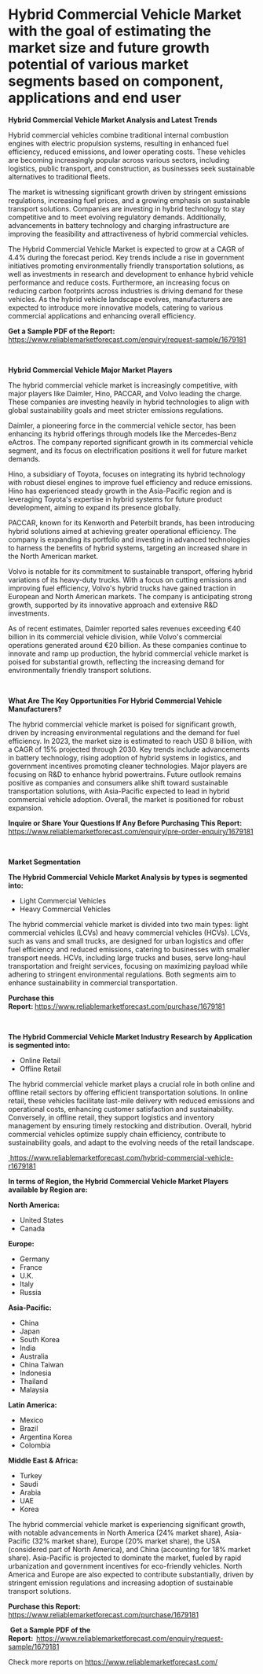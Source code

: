 <p><h1>Hybrid Commercial Vehicle Market with the goal of estimating the market size and future growth potential of various market segments based on component, applications and end user</h1></p><p><strong>Hybrid Commercial Vehicle Market Analysis and Latest Trends</strong></p>
<p><p>Hybrid commercial vehicles combine traditional internal combustion engines with electric propulsion systems, resulting in enhanced fuel efficiency, reduced emissions, and lower operating costs. These vehicles are becoming increasingly popular across various sectors, including logistics, public transport, and construction, as businesses seek sustainable alternatives to traditional fleets. </p><p>The market is witnessing significant growth driven by stringent emissions regulations, increasing fuel prices, and a growing emphasis on sustainable transport solutions. Companies are investing in hybrid technology to stay competitive and to meet evolving regulatory demands. Additionally, advancements in battery technology and charging infrastructure are improving the feasibility and attractiveness of hybrid commercial vehicles.</p><p>The Hybrid Commercial Vehicle Market is expected to grow at a CAGR of 4.4% during the forecast period. Key trends include a rise in government initiatives promoting environmentally friendly transportation solutions, as well as investments in research and development to enhance hybrid vehicle performance and reduce costs. Furthermore, an increasing focus on reducing carbon footprints across industries is driving demand for these vehicles. As the hybrid vehicle landscape evolves, manufacturers are expected to introduce more innovative models, catering to various commercial applications and enhancing overall efficiency.</p></p>
<p><strong>Get a Sample PDF of the Report:&nbsp;</strong> <a href="https://www.reliablemarketforecast.com/enquiry/request-sample/1679181?utm_campaign=3527&utm_medium=2&utm_source=Github&utm_content=ia&utm_term=30032025&utm_id=hybrid-commercial-vehicle">https://www.reliablemarketforecast.com/enquiry/request-sample/1679181</a></p>
<p>&nbsp;</p>
<p><strong>Hybrid Commercial Vehicle Major Market Players</strong></p>
<p><p>The hybrid commercial vehicle market is increasingly competitive, with major players like Daimler, Hino, PACCAR, and Volvo leading the charge. These companies are investing heavily in hybrid technologies to align with global sustainability goals and meet stricter emissions regulations.</p><p>Daimler, a pioneering force in the commercial vehicle sector, has been enhancing its hybrid offerings through models like the Mercedes-Benz eActros. The company reported significant growth in its commercial vehicle segment, and its focus on electrification positions it well for future market demands. </p><p>Hino, a subsidiary of Toyota, focuses on integrating its hybrid technology with robust diesel engines to improve fuel efficiency and reduce emissions. Hino has experienced steady growth in the Asia-Pacific region and is leveraging Toyota's expertise in hybrid systems for future product development, aiming to expand its presence globally.</p><p>PACCAR, known for its Kenworth and Peterbilt brands, has been introducing hybrid solutions aimed at achieving greater operational efficiency. The company is expanding its portfolio and investing in advanced technologies to harness the benefits of hybrid systems, targeting an increased share in the North American market.</p><p>Volvo is notable for its commitment to sustainable transport, offering hybrid variations of its heavy-duty trucks. With a focus on cutting emissions and improving fuel efficiency, Volvo's hybrid trucks have gained traction in European and North American markets. The company is anticipating strong growth, supported by its innovative approach and extensive R&D investments.</p><p>As of recent estimates, Daimler reported sales revenues exceeding €40 billion in its commercial vehicle division, while Volvo's commercial operations generated around €20 billion. As these companies continue to innovate and ramp up production, the hybrid commercial vehicle market is poised for substantial growth, reflecting the increasing demand for environmentally friendly transport solutions.</p></p>
<p>&nbsp;</p>
<p><strong>What Are The Key Opportunities For Hybrid Commercial Vehicle Manufacturers?</strong></p>
<p><p>The hybrid commercial vehicle market is poised for significant growth, driven by increasing environmental regulations and the demand for fuel efficiency. In 2023, the market size is estimated to reach USD 8 billion, with a CAGR of 15% projected through 2030. Key trends include advancements in battery technology, rising adoption of hybrid systems in logistics, and government incentives promoting cleaner technologies. Major players are focusing on R&D to enhance hybrid powertrains. Future outlook remains positive as companies and consumers alike shift toward sustainable transportation solutions, with Asia-Pacific expected to lead in hybrid commercial vehicle adoption. Overall, the market is positioned for robust expansion.</p></p>
<p><strong>Inquire or Share Your Questions If Any Before Purchasing This Report:</strong> <a href="https://www.reliablemarketforecast.com/enquiry/pre-order-enquiry/1679181?utm_campaign=3527&utm_medium=2&utm_source=Github&utm_content=ia&utm_term=30032025&utm_id=hybrid-commercial-vehicle">https://www.reliablemarketforecast.com/enquiry/pre-order-enquiry/1679181</a></p>
<p>&nbsp;</p>
<p><strong>Market Segmentation</strong></p>
<p><strong>The Hybrid Commercial Vehicle Market Analysis by types is segmented into:</strong></p>
<p><ul><li>Light Commercial Vehicles</li><li>Heavy Commercial Vehicles</li></ul></p>
<p><p>The hybrid commercial vehicle market is divided into two main types: light commercial vehicles (LCVs) and heavy commercial vehicles (HCVs). LCVs, such as vans and small trucks, are designed for urban logistics and offer fuel efficiency and reduced emissions, catering to businesses with smaller transport needs. HCVs, including large trucks and buses, serve long-haul transportation and freight services, focusing on maximizing payload while adhering to stringent environmental regulations. Both segments aim to enhance sustainability in commercial transportation.</p></p>
<p><strong>Purchase this Report:&nbsp;</strong><a href="https://www.reliablemarketforecast.com/purchase/1679181?utm_campaign=3527&utm_medium=2&utm_source=Github&utm_content=ia&utm_term=30032025&utm_id=hybrid-commercial-vehicle">https://www.reliablemarketforecast.com/purchase/1679181</a></p>
<p>&nbsp;</p>
<p><strong>The Hybrid Commercial Vehicle Market Industry Research by Application is segmented into:</strong></p>
<p><ul><li>Online Retail</li><li>Offline Retail</li></ul></p>
<p><p>The hybrid commercial vehicle market plays a crucial role in both online and offline retail sectors by offering efficient transportation solutions. In online retail, these vehicles facilitate last-mile delivery with reduced emissions and operational costs, enhancing customer satisfaction and sustainability. Conversely, in offline retail, they support logistics and inventory management by ensuring timely restocking and distribution. Overall, hybrid commercial vehicles optimize supply chain efficiency, contribute to sustainability goals, and adapt to the evolving needs of the retail landscape.</p></p>
<p><a href="https://www.reliablemarketforecast.com/hybrid-commercial-vehicle-r1679181?utm_campaign=3527&utm_medium=2&utm_source=Github&utm_content=ia&utm_term=30032025&utm_id=hybrid-commercial-vehicle">&nbsp;https://www.reliablemarketforecast.com/hybrid-commercial-vehicle-r1679181</a></p>
<p><strong>In terms of Region, the Hybrid Commercial Vehicle Market Players available by Region are:</strong></p>
<p>
    <p> <strong> North America: </strong>
        <ul>
            <li>United States</li>
            <li>Canada</li>
        </ul>
        </p> 
    <p> <strong> Europe: </strong>
        <ul>
            <li>Germany</li>
            <li>France</li>
            <li>U.K.</li>
            <li>Italy</li>
            <li>Russia</li>
        </ul>
        </p> 
    <p> <strong> Asia-Pacific: </strong>
        <ul>
            <li>China</li>
            <li>Japan</li>
            <li>South Korea</li>
            <li>India</li>
            <li>Australia</li>
            <li>China Taiwan</li>
            <li>Indonesia</li>
            <li>Thailand</li>
            <li>Malaysia</li>
        </ul>
        </p> 
    <p> <strong> Latin America: </strong>
        <ul>
            <li>Mexico</li>
            <li>Brazil</li>
            <li>Argentina Korea</li>
            <li>Colombia</li>
        </ul>
        </p> 
    <p> <strong> Middle East & Africa: </strong>
        <ul>
            <li>Turkey</li>
            <li>Saudi</li>
            <li>Arabia</li>
            <li>UAE</li>
            <li>Korea</li>
        </ul>
    </p>
    </p>
<p><p>The hybrid commercial vehicle market is experiencing significant growth, with notable advancements in North America (24% market share), Asia-Pacific (32% market share), Europe (20% market share), the USA (considered part of North America), and China (accounting for 18% market share). Asia-Pacific is projected to dominate the market, fueled by rapid urbanization and government incentives for eco-friendly vehicles. North America and Europe are also expected to contribute substantially, driven by stringent emission regulations and increasing adoption of sustainable transport solutions.</p></p>
<p><strong>Purchase this Report: </strong><a href="https://www.reliablemarketforecast.com/purchase/1679181?utm_campaign=3527&utm_medium=2&utm_source=Github&utm_content=ia&utm_term=30032025&utm_id=hybrid-commercial-vehicle">https://www.reliablemarketforecast.com/purchase/1679181</a></p>
<p>&nbsp;<strong>Get a Sample PDF of the Report:&nbsp;&nbsp;</strong><a href="https://www.reliablemarketforecast.com/enquiry/request-sample/1679181?utm_campaign=3527&utm_medium=2&utm_source=Github&utm_content=ia&utm_term=30032025&utm_id=hybrid-commercial-vehicle">https://www.reliablemarketforecast.com/enquiry/request-sample/1679181</a></p>
<p><strong></strong></p>
<p>Check more reports on <a href="https://www.reliablemarketforecast.com/?utm_campaign=3527&utm_medium=2&utm_source=Github&utm_content=ia&utm_term=30032025&utm_id=hybrid-commercial-vehicle">https://www.reliablemarketforecast.com/</a></p>